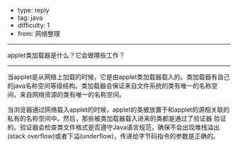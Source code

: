- type: reply
- tag: java
- difficulty:  1
- from: 网络整理

--------

applet类加载器是什么？它会做哪些工作？

---------

当applet是从网络上加载的时候，它是由applet类加载器载入的。类加载器有自己的java名称空间等级结构。类加载器会保证来自文件系统的类有唯一的名称空
间，来自网络资源的类有唯一的名称空间。

当浏览器通过网络载入applet的时候，applet的类被放置于和applet的源相关联的私有的名称空间中。然后，那些被类加载器载入进来的类都是通过了验证器
验证的。验证器会检查类文件格式是否遵守Java语言规范，确保不会出现堆栈溢出(stack
overflow)或者下溢(underflow)，传递给字节码指令的参数是正确的。

